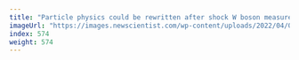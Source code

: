 ```yaml
---
title: "Particle physics could be rewritten after shock W boson measurement"
imageUrl: "https://images.newscientist.com/wp-content/uploads/2022/04/07143511/SEI_97419882.jpg?width=600"
index: 574
weight: 574
---
```

